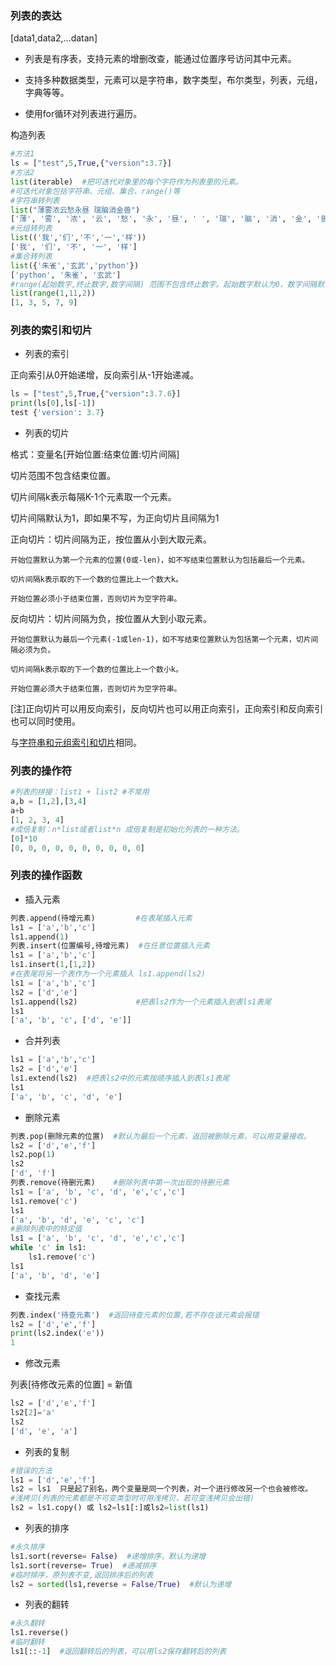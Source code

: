 ### 列表的表达

[data1,data2,...datan]

- 列表是有序表，支持元素的增删改查，能通过位置序号访问其中元素。

- 支持多种数据类型，元素可以是字符串，数字类型，布尔类型，列表，元组，字典等等。

- 使用for循环对列表进行遍历。

构造列表
```python
#方法1
ls = ["test",5,True,{"version":3.7}]
#方法2
list(iterable)  #把可迭代对象里的每个字符作为列表里的元素。
#可迭代对象包括字符串、元组、集合、range()等
#字符串转列表
list("薄雾浓云愁永昼 瑞脑消金兽")
['薄', '雾', '浓', '云', '愁', '永', '昼', ' ', '瑞', '脑', '消', '金', '兽']
#元组转列表
list(('我','们','不','一','样'))
['我', '们', '不', '一', '样']
#集合转列表
list({'朱雀','玄武','python'})
['python', '朱雀', '玄武']
#range(起始数字,终止数字,数字间隔) 范围不包含终止数字。起始数字默认为0，数字间隔默认为1，终止数字不能缺省。
list(range(1,11,2))
[1, 3, 5, 7, 9]
```
### 列表的索引和切片

- 列表的索引

正向索引从0开始递增，反向索引从-1开始递减。
```python
ls = ["test",5,True,{"version":3.7.6}]
print(ls[0],ls[-1])
test {'version': 3.7}
```
- 列表的切片

格式：变量名[开始位置:结束位置:切片间隔]

切片范围不包含结束位置。

切片间隔k表示每隔K-1个元素取一个元素。

切片间隔默认为1，即如果不写，为正向切片且间隔为1

正向切片：切片间隔为正，按位置从小到大取元素。

    开始位置默认为第一个元素的位置(0或-len)，如不写结束位置默认为包括最后一个元素。

    切片间隔k表示取的下一个数的位置比上一个数大k。

    开始位置必须小于结束位置，否则切片为空字符串。

反向切片：切片间隔为负，按位置从大到小取元素。

    开始位置默认为最后一个元素(-1或len-1)，如不写结束位置默认为包括第一个元素，切片间隔必须为负。

    切片间隔k表示取的下一个数的位置比上一个数小k。

    开始位置必须大于结束位置，否则切片为空字符串。

[注]正向切片可以用反向索引，反向切片也可以用正向索引，正向索引和反向索引也可以同时使用。

与[字符串和元组索引和切片](https://github.com/zyxhzsh/artificial-intelligence/blob/master/人工智能python基础/markdown/第二章%20基本数据类型/字符串类型.md)相同。

### 列表的操作符
```python
#列表的拼接：list1 + list2 #不常用
a,b = [1,2],[3,4]
a+b
[1, 2, 3, 4]
#成倍复制：n*list或者list*n 成倍复制是初始化列表的一种方法。
[0]*10
[0, 0, 0, 0, 0, 0, 0, 0, 0, 0]
```

### 列表的操作函数

- 插入元素
```python
列表.append(待增元素)         #在表尾插入元素
ls1 = ['a','b','c']
ls1.append(1)
列表.insert(位置编号,待增元素)  #在任意位置插入元素
ls1 = ['a','b','c']
ls1.insert(1,[1,2])
#在表尾将另一个表作为一个元素插入 ls1.append(ls2) 
ls1 = ['a','b','c']
ls2 = ['d','e']
ls1.append(ls2)             #把表ls2作为一个元素插入到表ls1表尾
ls1
['a', 'b', 'c', ['d', 'e']]
```
- 合并列表
```python
ls1 = ['a','b','c']
ls2 = ['d','e']
ls1.extend(ls2)  #把表ls2中的元素按顺序插入到表ls1表尾
ls1
['a', 'b', 'c', 'd', 'e']
```
- 删除元素
```python
列表.pop(删除元素的位置)  #默认为最后一个元素，返回被删除元素，可以用变量接收。
ls2 = ['d','e','f']
ls2.pop(1)
ls2
['d', 'f']
列表.remove(待删元素)    #删除列表中第一次出现的待删元素
ls1 = ['a', 'b', 'c', 'd', 'e','c','c']
ls1.remove('c')
ls1
['a', 'b', 'd', 'e', 'c', 'c']
#删除列表中的特定值
ls1 = ['a', 'b', 'c', 'd', 'e','c','c']
while 'c' in ls1:
	ls1.remove('c')
ls1
['a', 'b', 'd', 'e']
```
- 查找元素
```python
列表.index('待查元素')  #返回待查元素的位置,若不存在该元素会报错
ls2 = ['d','e','f']
print(ls2.index('e'))
1
```
- 修改元素

列表[待修改元素的位置] = 新值
```python
ls2 = ['d','e','f']
ls2[2]='a'
ls2
['d', 'e', 'a']
```
- 列表的复制
```python
#错误的方法
ls1 = ['d','e','f']
ls2 = ls1  只是起了别名，两个变量是同一个列表，对一个进行修改另一个也会被修改。
#浅拷贝(列表的元素都是不可变类型时可用浅拷贝，若可变浅拷贝会出错)
ls2 = ls1.copy() 或 ls2=ls1[:]或ls2=list(ls1)
```
- 列表的排序
```python
#永久排序
ls1.sort(reverse= False)  #递增排序，默认为递增
ls1.sort(reverse= True)  #递减排序
#临时排序，原列表不变,返回排序后的列表
ls2 = sorted(ls1,reverse = False/True)  #默认为递增
```

- 列表的翻转
```python
#永久翻转
ls1.reverse()
#临时翻转
ls1[::-1]  #返回翻转后的列表，可以用ls2保存翻转后的列表
```
